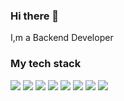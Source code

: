 ### Hi there 👋
I,m a Backend Developer

### My tech stack 
<img src="https://img.shields.io/badge/Python-blue?style=flat&logo=python&logoColor=white"> <img src="https://img.shields.io/badge/FastAPI-009688?style=flat&logo=fastapi&logoColor=white"> <img src="https://img.shields.io/badge/Django-darkgreen?style=flat&logo=django&logoColor=white"> <img src="https://img.shields.io/badge/PostgreSQL-blue?style=flat&logo=postgresql&logoColor=white"> <img src="https://img.shields.io/badge/HTML-red?style=flat&logo=html5&logoColor=white"> <img src="https://img.shields.io/badge/CSS-blue?style=flat&logo=css3&logoColor=white"> <img src="https://img.shields.io/badge/Bootstrap-purple?style=flat&logo=bootstrap&logoColor=white"> <img src="https://img.shields.io/badge/Linux-blue?style=flat&logo=linux&logoColor=white">
